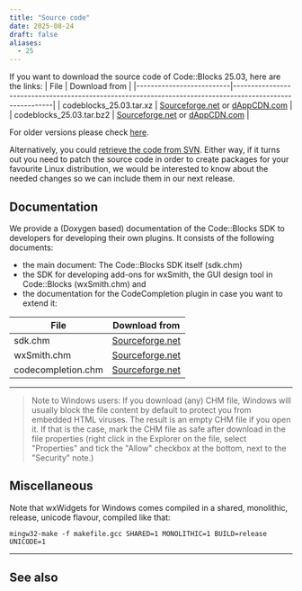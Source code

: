 ```yaml
---
title: "Source code"
date: 2025-08-24
draft: false
aliases:
  - 25
---
```


If you want to download the source code of Code::Blocks 25.03, here are the links:
| File                     | Download from                                                                                            |
|--------------------------|----------------------------------------------------------------------------------------------------------|
| codeblocks_25.03.tar.xz  | [Sourceforge.net](https://sourceforge.net/projects/codeblocks/files/Sources/25.03/codeblocks_25.03.tar.xz) or [dAppCDN.com](https://dappcdn.com/download/devtools/code-blocks?q=codeblocks_25.03.tar.xz) |
| codeblocks_25.03.tar.bz2 | [Sourceforge.net](https://sourceforge.net/projects/codeblocks/files/Sources/25.03/codeblocks_25.03.tar.bz2) or [dAppCDN.com](https://dappcdn.com/download/devtools/code-blocks?q=codeblocks_25.03.tar.bz2) |

For older versions please check [here](/downloads/source/older).

Alternatively, you could [retrieve the code from SVN](/downloads/svn). Either way, if it turns out you need to patch the source code in order to create packages for your favourite Linux distribution, we would be interested to know about the needed changes so we can include them in our next release.

## Documentation

We provide a (Doxygen based) documentation of the Code::Blocks SDK to developers for developing their own plugins. It consists of the following documents:

 * the main document: The Code::Blocks SDK itself (sdk.chm)
 * the SDK for developing add-ons for wxSmith, the GUI design tool in Code::Blocks (wxSmith.chm) and
 * the documentation for the CodeCompletion plugin in case you want to extend it:

| File               | Download from                                                                              |
|--------------------|--------------------------------------------------------------------------------------------|
| sdk.chm            | [Sourceforge.net](https://sourceforge.net/projects/codeblocks/files/Sources/25.03/sdk.chm) |
| wxSmith.chm        | [Sourceforge.net](https://sourceforge.net/projects/codeblocks/files/Sources/25.03/wxSmith.chm) |
| codecompletion.chm | [Sourceforge.net](https://sourceforge.net/projects/codeblocks/files/Sources/25.03/codecompletion.chm) |

---

> Note to Windows users: If you download (any) CHM file, Windows will usually block the file content by default to protect you from embedded HTML viruses. The result is an empty CHM file if you open it. If that is the case, mark the CHM file as safe after download in the file properties (right click in the Explorer on the file, select "Properties" and tick the "Allow" checkbox at the bottom, next to the "Security" note.)

## Miscellaneous

Note that wxWidgets for Windows comes compiled in a shared, monolithic, release, unicode flavour, compiled like that:

    mingw32-make -f makefile.gcc SHARED=1 MONOLITHIC=1 BUILD=release UNICODE=1

---

## See also
